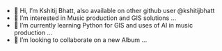 - 👋 Hi, I’m Kshitij Bhatt, also available on other github user @kshitijbhatt
- 👀 I’m interested in Music production and GIS solutions ...
- 🌱 I’m currently learning Python for GIS and uses of AI in music production ...
- 💞️ I’m looking to collaborate on a new Album  ...

<!---
kshitijbhattWHO/kshitijbhattWHO is a ✨ special ✨ repository because its `README.md` (this file) appears on my GitHub profile.
You can click the Preview link to take a look at your changes.
--->
